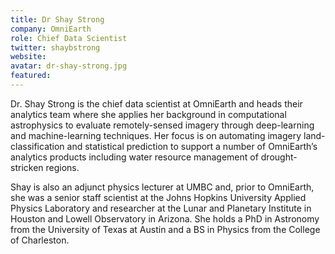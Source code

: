 ```yaml
---
title: Dr Shay Strong
company: OmniEarth
role: Chief Data Scientist
twitter: shaybstrong
website: 
avatar: dr-shay-strong.jpg
featured: 
---
```

Dr. Shay Strong is the chief data scientist at OmniEarth and heads their analytics team where she applies her background in computational astrophysics to evaluate remotely-sensed imagery through deep-learning and machine-learning techniques. Her focus is on automating imagery land-classification and statistical prediction to support a number of OmniEarth’s analytics products including water resource management of drought-stricken regions. 

Shay is also an adjunct physics lecturer at UMBC and, prior to OmniEarth, she was a senior staff scientist at the Johns Hopkins University Applied Physics Laboratory and researcher at the Lunar and Planetary Institute in Houston and Lowell Observatory in Arizona. She holds a PhD in Astronomy from the University of Texas at Austin and a BS in Physics from the College of Charleston.